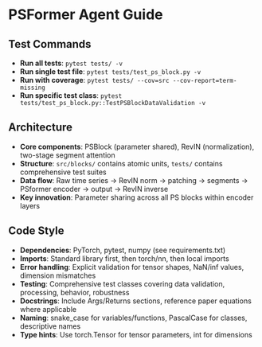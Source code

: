 # PSFormer Agent Guide

## Test Commands
- **Run all tests**: `pytest tests/ -v`
- **Run single test file**: `pytest tests/test_ps_block.py -v`
- **Run with coverage**: `pytest tests/ --cov=src --cov-report=term-missing`
- **Run specific test class**: `pytest tests/test_ps_block.py::TestPSBlockDataValidation -v`

## Architecture
- **Core components**: PSBlock (parameter shared), RevIN (normalization), two-stage segment attention
- **Structure**: `src/blocks/` contains atomic units, `tests/` contains comprehensive test suites
- **Data flow**: Raw time series → RevIN norm → patching → segments → PSformer encoder → output → RevIN inverse
- **Key innovation**: Parameter sharing across all PS blocks within encoder layers

## Code Style
- **Dependencies**: PyTorch, pytest, numpy (see requirements.txt)
- **Imports**: Standard library first, then torch/nn, then local imports
- **Error handling**: Explicit validation for tensor shapes, NaN/inf values, dimension mismatches
- **Testing**: Comprehensive test classes covering data validation, processing, behavior, robustness
- **Docstrings**: Include Args/Returns sections, reference paper equations where applicable
- **Naming**: snake_case for variables/functions, PascalCase for classes, descriptive names
- **Type hints**: Use torch.Tensor for tensor parameters, int for dimensions
